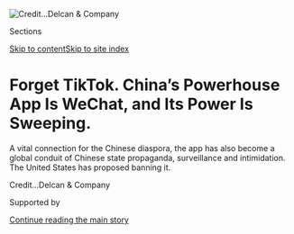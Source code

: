 <div id="app">

<div>

<div>

<div>

</div>

<div data-aria-hidden="false">

<div id="site-content" data-role="main">

<div>

<div class="css-1aor85t" style="opacity:0.000000001;z-index:-1;visibility:hidden">

<div class="css-1hqnpie">

<div class="css-epjblv">

<span class="css-17xtcya">[Technology](/section/technology)</span><span class="css-x15j1o">|</span><span class="css-fwqvlz">Forget
TikTok. China’s Powerhouse App Is WeChat, and Its Power Is
Sweeping.</span>

</div>

<div class="css-k008qs">

<div class="css-1iwv8en">

<span class="css-18z7m18"></span>

<div>

</div>

</div>

<span class="css-1n6z4y">https://nyti.ms/3lSDHLZ</span>

<div class="css-1705lsu">

<div class="css-4xjgmj">

<div class="css-4skfbu" data-role="toolbar" data-aria-label="Social Media Share buttons, Save button, and Comments Panel with current comment count" data-testid="share-tools">

  - 
  - 
  - 
  - 
    
    <div class="css-6n7j50">
    
    </div>

  - 

</div>

</div>

</div>

</div>

</div>

</div>

<div class="css-11qgg8s">

</div>

<div id="fullBleedHeaderContent">

<div class="css-n4ws9g">

![<span class="css-cnj6d5 e1z0qqy90" itemprop="copyrightHolder"><span class="css-1ly73wi e1tej78p0">Credit...</span><span><span>Delcan
&
Company</span></span></span>](https://static01.graylady3jvrrxbe.onion/images/2020/09/06/business/04Wechat-illo/04Wechat-illo-articleLarge.jpg?quality=75&auto=webp&disable=upscale)

</div>

<div class="css-3z92zw">

<div class="css-6cn7ki">

<div class="NYTAppHideMasthead css-1bcu9v6 e1suatyy0">

<div class="section css-1o1qe8k e1suatyy2">

<div class="css-cu5p7t er09x8g0">

<div class="css-6n7j50">

</div>

<span class="css-1dv1kvn">Sections</span>

[Skip to content](#site-content)[Skip to site
index](#site-index)

</div>

<div class="css-10698na e1huz5gh0">

</div>

</div>

</div>

<div class="css-1sojcmr ehdk2mb0">

# Forget TikTok. China’s Powerhouse App Is WeChat, and Its Power Is Sweeping.

</div>

A vital connection for the Chinese diaspora, the app has also become a
global conduit of Chinese state propaganda, surveillance and
intimidation. The United States has proposed banning
it.

</div>

</div>

<div class="css-nwzfg5 e1gnum310">

<span class="css-1f9pvn2 technology"></span><span class="css-cnj6d5 e1z0qqy90" itemprop="copyrightHolder"><span class="css-1ly73wi e1tej78p0">Credit...</span><span><span>Delcan
& Company</span></span></span>

</div>

<div id="sponsor-wrapper" class="css-1hyfx7x">

<div id="sponsor-slug" class="css-19vbshk">

Supported by

</div>

[Continue reading the main
story](#after-sponsor)

<div id="sponsor" class="ad sponsor-wrapper" style="text-align:center;height:100%;display:block">

</div>

<div id="after-sponsor">

</div>

</div>

<div class="css-1wx1auc e1gnum311">

<div class="css-18e8msd">

<div class="css-vp77d3 epjyd6m0">

<div class="css-hus3qt ey68jwv0" data-aria-hidden="true">

[![Paul
Mozur](https://static01.graylady3jvrrxbe.onion/images/2018/10/15/multimedia/author-paul-mozur/author-paul-mozur-thumbLarge.png
"Paul Mozur")](https://www.nytimes3xbfgragh.onion/by/paul-mozur)

</div>

<div class="css-1baulvz">

By [<span class="css-1baulvz last-byline" itemprop="name">Paul
Mozur</span>](https://www.nytimes3xbfgragh.onion/by/paul-mozur)

</div>

</div>

  - Sept. 4,
    2020

  - 
    
    <div class="css-4xjgmj">
    
    <div class="css-d8bdto" data-role="toolbar" data-aria-label="Social Media Share buttons, Save button, and Comments Panel with current comment count" data-testid="share-tools">
    
      - 
      - 
      - 
      - 
        
        <div class="css-6n7j50">
        
        </div>
    
      - 
    
    </div>
    
    </div>

</div>

<div class="css-tk9fsr">

[阅读简体中文版](https://cn.nytimes3xbfgragh.onion/technology/20200907/wechat-china-united-states/ "Read in Simplified Chinese")[閱讀繁體中文版](https://cn.nytimes3xbfgragh.onion/technology/20200907/wechat-china-united-states/zh-hant/ "Read in Traditional Chinese")

</div>

</div>

</div>

<div class="section meteredContent css-1r7ky0e" name="articleBody" itemprop="articleBody">

<div class="css-1fanzo5 StoryBodyCompanionColumn">

<div class="css-53u6y8">

Just after the 2016 presidential election in the United States, Joanne
Li realized the app that connected her to fellow Chinese immigrants had
disconnected her from reality.

Everything she saw on the Chinese app, WeChat, indicated Donald J. Trump
was an admired leader and impressive businessman. She believed it was
the unquestioned consensus on the newly elected American president. “But
then I started talking to some foreigners about him, non-Chinese,” she
said. “I was totally confused.”

She began to read more widely, and Ms. Li, who lived in Toronto at the
time, increasingly found WeChat filled with gossip, conspiracy theories
and outright lies. One article claimed Prime Minister Justin Trudeau of
Canada [planned to legalize hard
drugs](https://thetyee.ca/News/2020/08/26/Conservative-WeChat-Ad-Trudeau/).
Another rumor purported that Canada had begun selling marijuana in
grocery stores. A post from a news account in Shanghai warned Chinese
people to take care lest they accidentally bring the drug back from
Canada and get arrested.

She also questioned what was being said about China. When a top Huawei
executive [was arrested in
Canada](https://www.nytimes3xbfgragh.onion/2018/12/05/business/huawei-cfo-arrest-canada-extradition.html)
in 2018, articles from foreign news media were quickly censored on
WeChat. Her Chinese friends both inside and outside China began [to say
that Canada had no
justice](https://www.nytimes3xbfgragh.onion/2018/12/07/world/asia/huawei-arrest-china.html),
which contradicted her own experience. “All of a sudden I discovered
talking to others about the issue didn’t make sense,” Ms. Li said. “It
felt like if I only watched Chinese media, all of my thoughts would be
different.”

</div>

</div>

<div class="css-1fanzo5 StoryBodyCompanionColumn">

<div class="css-53u6y8">

Ms. Li had little choice but to take the bad with the good. Built to be
everything for everyone, WeChat [is
indispensable](https://www.nytimes3xbfgragh.onion/video/technology/100000004574648/china-internet-wechat.html).

For most Chinese people in China, WeChat is a sort of [all-in-one
app](https://www.nytimes3xbfgragh.onion/2017/07/16/business/china-cash-smartphone-payments.html):
a way to swap stories, talk to old classmates, pay bills, coordinate
with co-workers, post envy-inducing vacation photos, buy stuff and get
news. For the millions of members of China’s diaspora, it is the bridge
that links them to the trappings of home, from family chatter to food
photos.

Woven through it all is the [ever more muscular
surveillance](https://www.nytimes3xbfgragh.onion/2018/07/08/business/china-surveillance-technology.html)
and propaganda of the Chinese Communist Party. As WeChat has become
ubiquitous, it has become a [powerful tool of social
control](https://www.nytimes3xbfgragh.onion/2020/03/16/business/china-coronavirus-internet-police.html),
a way for [Chinese authorities to guide and
police](https://www.nytimes3xbfgragh.onion/2019/12/17/technology/china-surveillance.html)
what people say, whom they talk to and what they read.

It has even extended Beijing’s reach beyond its borders. When secret
police [issue threats
abroad](https://www.nytimes3xbfgragh.onion/2019/08/15/podcasts/the-daily/china-xinjiang-uighur-detention.html),
they often do so on WeChat. When [military
researchers](https://www.nytimes3xbfgragh.onion/2020/07/22/world/asia/us-china-houston-consulate.html)
working undercover in the United States needed to talk to China’s
embassies, they used WeChat, according to court documents. The party
coordinates via WeChat with members studying overseas.

As a cornerstone of China’s surveillance state, WeChat is [now
considered](https://www.nytimes3xbfgragh.onion/2020/08/07/business/trump-china-wechat-tiktok.html)
a national security threat in the United States. The Trump
administration has proposed [banning WeChat
outright](https://www.nytimes3xbfgragh.onion/2020/08/06/technology/trump-wechat-tiktok-china.html),
along with the Chinese short video app TikTok. Overnight, two of China’s
biggest internet innovations became a new front [in the sprawling tech
standoff](https://www.nytimes3xbfgragh.onion/2020/08/17/technology/trump-tiktok-wechat-ban.html)
between China and the United States.

</div>

</div>

<div class="css-1fanzo5 StoryBodyCompanionColumn">

<div class="css-53u6y8">

While the two apps are lumped in the same category by the Trump
administration, they represent [two distinct
approaches](https://www.nytimes3xbfgragh.onion/2016/08/10/technology/china-homegrown-internet-companies-rest-of-the-world.html)
to the Great Firewall that blocks Chinese access to foreign websites.

The hipper, better-known TikTok was designed for the wild world outside
of China’s cloistering censorship; it exists only beyond China’s
borders. By hiving off an independent app to win over global users,
TikTok’s owner, ByteDance, created [the best bet any Chinese start-up
has
had](https://www.nytimes3xbfgragh.onion/2020/08/03/technology/tiktok-bytedance-us-china.html)
to compete with the internet giants in the West. The separation of
TikTok from its cousin apps in China, along with deep popularity, has
fed corporate campaigns in the United States to save it, even as Beijing
potentially upended any deals by [labeling its core
technology](https://www.nytimes3xbfgragh.onion/2020/08/29/technology/china-tiktok-export-controls.html)
a national security priority.

Though WeChat has different rules for users inside and outside of China,
it remains a single, unified social network spanning China’s Great
Firewall. In that sense, it has helped bring [Chinese censorship to the
world](https://www.nytimes3xbfgragh.onion/2018/03/02/technology/china-technology-censorship-borders-expansion.html).
A ban would cut dead millions of conversations between family and
friends, a reason one group has filed a lawsuit to block the Trump
administration’s efforts. It would also be an easy victory for American
policymakers seeking to push back against China’s techno-authoritarian
overreach.

</div>

</div>

<div class="css-79elbk" data-testid="photoviewer-wrapper">

<div class="css-z3e15g" data-testid="photoviewer-wrapper-hidden">

</div>

<div class="css-1a48zt4 ehw59r15" data-testid="photoviewer-children">

![<span class="css-16f3y1r e13ogyst0" data-aria-hidden="true">Joanne Li.
After she shared a news article on WeChat, four police officers showed
up at her family’s apartment, carrying guns and riot
shields.</span><span class="css-cnj6d5 e1z0qqy90" itemprop="copyrightHolder"><span class="css-1ly73wi e1tej78p0">Credit...</span><span>The
New York
Times</span></span>](https://static01.graylady3jvrrxbe.onion/images/2020/09/06/business/00Wechat-li/merlin_176110002_3e5ad239-3533-4295-bedf-4623663982d8-articleLarge.jpg?quality=75&auto=webp&disable=upscale)

</div>

</div>

<div class="css-1fanzo5 StoryBodyCompanionColumn">

<div class="css-53u6y8">

Ms. Li felt the whipcrack of China’s internet controls firsthand when
she returned to China in 2018 to take a real estate job. After her
experience overseas, she sought to balance her news diet with groups
that shared articles on world events. As the coronavirus spread in early
2020 and China’s relations with countries around the world strained, she
posted an article on WeChat from the U.S. government-run Radio Free Asia
about the deterioration of Chinese-Canadian diplomacy, a piece that
would have been censored.

The next day, four police officers showed up at her family’s apartment.
They carried guns and riot shields.

“My mother was terrified,” she said. “She turned white when she saw
them.”

The police officers took Ms. Li, along with her phone and computer, to
the local police station. She said they manacled her legs to a
restraining device known as a tiger chair for questioning. They asked
repeatedly about the article and her WeChat contacts overseas before
locking her in a barred cell for the night.

</div>

</div>

<div class="css-1fanzo5 StoryBodyCompanionColumn">

<div class="css-53u6y8">

Twice she was released, only to be dragged back to the station for fresh
interrogation sessions. Ms. Li said an officer even insisted China had
freedom of speech protections as he questioned her over what she had
said online. “I didn’t say anything,” she said. “I just thought, what is
your freedom of speech? Is it the freedom to drag me down to the police
station and keep me night after sleepless night interrogating me?”

Finally, the police forced her to write out a confession and vow of
support for China, then let her go.

## ‘The walls are getting higher’

WeChat started out as a simple copycat. Its parent, the Chinese internet
giant Tencent, had built an enormous user base on a chat app designed
for personal computers. But a new generation of mobile chat apps
threatened to upset its hold over the way young Chinese talked to one
another.

The visionary Tencent engineer Allen Zhang fired off a message to the
company founder, Pony Ma, concerned that they weren’t keeping up. The
missive led to a new mandate, and Mr. Zhang fashioned a digital Swiss
Army knife that became a necessity for daily life in China. WeChat
piggybacked on the popularity of the other online platforms run by
Tencent, combining payments, e-commerce and social media into a single
service.

It became a hit, eventually eclipsing the apps that inspired WeChat. And
Tencent, which made billions in profits from the online games piped into
its disparate platforms, now had a way to make money off nearly every
aspect of a person’s digital identity — by serving ads, selling stuff,
processing payments and facilitating services like food
delivery.

</div>

</div>

<div class="css-79elbk" data-testid="photoviewer-wrapper">

<div class="css-z3e15g" data-testid="photoviewer-wrapper-hidden">

</div>

<div class="css-1a48zt4 ehw59r15" data-testid="photoviewer-children">

<div class="css-1xdhyk6 erfvjey0">

<span class="css-1ly73wi e1tej78p0">Image</span>

<div class="css-zjzyr8">

<div data-testid="lazyimage-container" style="height:257.77777777777777px">

</div>

</div>

</div>

<span class="css-16f3y1r e13ogyst0" data-aria-hidden="true">The Beijing
offices of Tencent, the parent company of
WeChat.</span><span class="css-cnj6d5 e1z0qqy90" itemprop="copyrightHolder"><span class="css-1ly73wi e1tej78p0">Credit...</span><span>Wu
Hong/EPA</span></span>

</div>

</div>

<div class="css-1fanzo5 StoryBodyCompanionColumn">

<div class="css-53u6y8">

The tech world inside and outside of China marveled. Tencent rival
Alibaba scrambled to come up with its own product to compete. Silicon
Valley [studied the
ways](https://www.nytimes3xbfgragh.onion/2016/08/03/technology/china-mobile-tech-innovation-silicon-valley.html)
it mixed services and [followed its
cues](https://www.nytimes3xbfgragh.onion/2019/03/07/technology/facebook-zuckerberg-wechat.html).

</div>

</div>

<div class="css-1fanzo5 StoryBodyCompanionColumn">

<div class="css-53u6y8">

Built for China’s closed world of internet services, WeChat’s only
failure came outside the Great Firewall. Tencent made a big marketing
push overseas, even hiring the soccer player Lionel Messi as a spokesman
in some markets. For non-China users, it created a separate set of
rules. International accounts would not face direct censorship and data
would be stored on servers overseas.

But WeChat didn’t have the same appeal without the many services
available only in China. It looked more prosaic outside the country,
like any other chat app. The main overseas users, in the end, would be
the Chinese diaspora.

Tencent did not respond to a request for comment.

Over time, the distinctions between the Chinese and international app
have mattered less. Chinese people who create accounts within China, but
then leave, carry with them a censored and monitored account. If
international users chat with users inside China, their posts can be
censored.

For news and gossip, most comes from WeChat users inside China and
spreads out to the world. Whereas most social networks have myriad
filter bubbles that reinforce different biases, WeChat is dominated by
one super-filter bubble, and it hews closely to the official propaganda
narratives.

“The filter bubbles on WeChat have nothing to do with algorithms — they
come from China’s closed internet ecosystem and censorship. That makes
them worse than other social media,” said Fang Kecheng, a professor in
the School of Journalism and Communications at the Chinese University of
Hong Kong.

Mr. Fang first noticed the limitations of WeChat in 2018 as a graduate
student at the University of Pennsylvania, teaching an online course in
media literacy to younger Chinese.

Soft-spoken and steeped in the media echo chambers of the United States
and China, Mr. Fang expected to reach mostly curious Chinese inside
China. An unexpected group dialed into the classes: Chinese immigrants
and expatriates living in the United States, Canada and elsewhere.

</div>

</div>

<div class="css-1fanzo5 StoryBodyCompanionColumn">

<div class="css-53u6y8">

“It seemed obvious. Because they were all outside China, it should be
easy for them to gain an understanding of foreign media. In their
day-to-day life they would see it and read it,” Mr. Fang said. “I
realized it wasn’t the case. They were outside of China, but their media
environment was still entirely inside China, their channel for
information was all from public accounts on WeChat.”

Mr. Fang’s six-week online courses were inspired by a WeChat account he
ran called News Lab that sought to teach readers about journalism. With
his courses, he assigned articles from media like Reuters along with
work sheets that taught students to analyze the pieces — pushing them to
draw distinctions between pundit commentary and primary sourcing.

During one course in 2019, he focused on the fire at Notre-Dame
cathedral in Paris, which inspired many conspiracy theories on WeChat.
One professor at the prestigious Tsinghua University reposted an article
alleging that Muslims were behind the fire, which was untrue.

The classes were a big draw. In 2018, Mr. Fang attracted 500 students.
The next year he got 1,300. In 2020, a year of coronavirus rumors and
censorship, Tencent took down his News Lab account. He decided it was
not safe to teach the class on another platform given the more “hostile”
climate toward foreign media.

Still, he said that blocking WeChat would be unlikely to help much, as
users could easily switch to other Chinese apps filled with propaganda
and rumors. A better idea would be to create rules that force social
media companies like Tencent to be more transparent, he said.

Creating such internet blocks, he said, rarely improved the quality of
information.

“Information is like water. Water quality can be improved, but without
any flow, water easily grows fetid,” he said.

In a class in 2019, he warned broadly about barriers to information
flow.

“Now, the walls are getting higher and higher. The ability to see the
outside has become ever harder,” he said. “Not just in China, but in
much of the world.”

</div>

</div>

<div class="css-1fanzo5 StoryBodyCompanionColumn">

<div class="css-53u6y8">

## ‘What it’s like to lose contact’

When Ferkat Jawdat’s mother disappeared into China’s sprawling system of
[re-education
camps](https://www.nytimes3xbfgragh.onion/2018/09/08/world/asia/china-uighur-muslim-detention-camp.html)
to indoctrinate Uighurs, his WeChat became a kind of memorial.

The app might have been used as evidence against her. But he, like many
Uighurs, found himself opening WeChat again and again. It contained
years of photos and conversations with his mother. It also held a remote
hope he clung to, that one day she would again reach out.

When against all odds she did, the[secret police
followed](https://www.nytimes3xbfgragh.onion/interactive/2019/04/04/world/asia/xinjiang-china-surveillance-prison.html).

If propaganda and censorship have found their way to WeChat users
overseas, so too has China’s government.

For ethnic minority Uighurs, [who have been
targeted](https://www.nytimes3xbfgragh.onion/interactive/2019/11/16/world/asia/china-xinjiang-documents.html)
by [draconian digital
controls](https://www.nytimes3xbfgragh.onion/2019/05/22/world/asia/china-surveillance-xinjiang.html)
at home in China, the chat app has become a conduit for threats from
Chinese security forces. In court documents, the Federal Bureau of
Investigation said China’s embassies communicated on WeChat with
military researchers who had entered the United States to steal
scientific research. The Chinese Communist Party has used it to [keep up
ties](http://news.upc.edu.cn/info/1436/56987.htm) and organize overseas
members, including [foreign-exchange
students](http://zhibu.univs.cn/front/article/show/1/dfc97ce2d56d11e79b5e5254004dfc45).

Not all uses are nefarious. During the pandemic, local governments [used
the app](http://chuxin.people.cn/n1/2020/0401/c428144-31657155.html) to
update residents [traveling and
living](http://www.zgqt.zj.cn/6904967.html) abroad about the virus.
China’s embassies use it to issue travel warnings.

While the Chinese government could use any chat app, WeChat has
advantages. Police know well its surveillance capabilities. Within China
most accounts are linked to the real identity of users.

Mr. Jawdat’s mother, sick and worn, was released from the camps in the
summer of 2019. Chinese police gave her a phone and signed her into
WeChat. At the sound of his mother’s voice Mr. Jawdat fought back a
flood of emotions. He hadn’t been sure if she was even alive. Despite
the relief, he noticed something was off. She offered stilted words of
praise for the Chinese Communist Party.

</div>

</div>

<div class="css-1fanzo5 StoryBodyCompanionColumn">

<div class="css-53u6y8">

Then the police reached out to him. They approached him with an
anonymous friend request over WeChat. When he accepted, a man introduced
himself as a high-ranking officer in China’s security forces in the
Xinjiang region, the epicenter of re-education camps. The man had a
proposal. If Mr. Jawdat, an American citizen and Uighur activist, would
quiet his attempts to raise awareness about the camps, then his mother
might be given a passport and allowed to join her family in the United
States.

“It was a kind of threat,” he said. “I stayed quiet for two or three
weeks, just to see what he did.”

It all came to nothing. After turning down a media interview and
skipping a speaking event, Mr. Jawdat grew impatient and confronted the
man. “He started threatening me, saying, ‘You’re only one person going
against the superpower. Compared to China, you are nothing.’”

The experience gave Mr. Jawdat little tolerance for the app that made
the threats possible, even if it had been his only line to his mother.
He said he knew two other Uighur Americans who had similar experiences.
Accounts from others point to similar occurrences around the world.

“I don’t know if it’s karma or justice served, for the Chinese people to
also feel the pain of what it’s like to lose contact with your family
members,” Mr. Jawdat said of the proposed ban by the Trump
administration. “There are many Chinese officials who have their kids in
the U.S. WeChat must be one of the tools they use to keep in contact. If
they feel this pain, maybe they can relate better to the
Uighurs.”

</div>

</div>

<div class="css-79elbk" data-testid="photoviewer-wrapper">

<div class="css-z3e15g" data-testid="photoviewer-wrapper-hidden">

</div>

<div class="css-1a48zt4 ehw59r15" data-testid="photoviewer-children">

<div class="css-1xdhyk6 erfvjey0">

<span class="css-1ly73wi e1tej78p0">Image</span>

<div class="css-zjzyr8">

<div data-testid="lazyimage-container" style="height:257.77777777777777px">

</div>

</div>

</div>

<span class="css-16f3y1r e13ogyst0" data-aria-hidden="true">A WeChat ban
would cut dead millions of conversations. It would also be an easy
victory for American policymakers seeking to push back against China’s
techno-authoritarian
overreach.</span><span class="css-cnj6d5 e1z0qqy90" itemprop="copyrightHolder"><span class="css-1ly73wi e1tej78p0">Credit...</span><span>Jacquelyn
Martin/Associated Press</span></span>

</div>

</div>

<div class="css-1fanzo5 StoryBodyCompanionColumn">

<div class="css-53u6y8">

## ‘Then you are alone’

Ms. Li was late to the WeChat party. Away in Toronto when it exploded in
popularity, she joined only in 2013, after her sister’s repeated urging.

</div>

</div>

<div class="css-1fanzo5 StoryBodyCompanionColumn">

<div class="css-53u6y8">

It opened up a new world for her. Not in China, but in Canada.

She found people nearby similar to her. Many of her Chinese friends were
on it. They found restaurants nearly as good as those at home and
explored the city together. One public account set up by a Chinese
immigrant organized activities. It kindled more than a few romances. “It
was incredibly fun to be on WeChat,” she recalled.

Now the app reminds her of jail. During questioning, police told her
that a surveillance system, which they called Skynet, flagged the link
she shared. Sharing a name with the A.I. from the Terminator movies,
Skynet is a [real-life techno-policing
system](https://www.nytimes3xbfgragh.onion/2019/04/14/technology/china-surveillance-artificial-intelligence-racial-profiling.html),
one of several Beijing has spent billions to create.

The surveillance push has supported a fast-growing force of internet
police. The group prowls services like WeChat for posts deemed
politically sensitive, anything from a link to a joke mocking leader Xi
Jinping. To handle WeChat’s hundreds of millions of users and their
conversations, software analyzes keywords, links and images to generate
leads.

Although Ms. Li registered her account in Canada, she fell under Chinese
rules when she was back in China. Even outside of China, traffic on
WeChat appears to be feeding these automated systems of control. A
[report](https://citizenlab.ca/2020/05/wechat-surveillance-explained/)
from Citizen Lab, a University of Toronto-based research group, showed
that Tencent surveilled images and files sent by WeChat users outside of
China to help train its censorship algorithms within China. In effect,
even when overseas users of WeChat are not being censored, the app
learns from them how to better censor.

Wary of falling into automated traps, Ms. Li now writes with typos.
Instead of referring directly to police, she uses a pun she invented,
calling them golden forks. She no longer shares links from news sites
outside of WeChat and holds back her inclination to talk politics.

Still, to be free she would have to delete WeChat, and she can’t do
that. As the coronavirus crisis struck China, [her family used
it](https://www.nytimes3xbfgragh.onion/2020/02/15/business/china-coronavirus-lockdown.html)
to coordinate food orders during lockdowns. She also needs a local
government [health
code](https://www.nytimes3xbfgragh.onion/2020/03/01/business/china-coronavirus-surveillance.html)
featured on the app to use public transport or enter stores.

“I want to switch to other chat apps, but there’s no way,” she said.

“If there were a real alternative I would change, but WeChat is terrible
because there is no alternative. It’s too closely tied to life. For
shopping, paying, for work, you have to use it,” she said. “If you jump
to another app, then you are alone.”

Lin Qiqing contributed research.

</div>

</div>

<div>

</div>

</div>

<div>

</div>

<div>

</div>

<div>

</div>

<div>

<div id="bottom-wrapper" class="css-1ede5it">

<div id="bottom-slug" class="css-l9onyx">

Advertisement

</div>

[Continue reading the main
story](#after-bottom)

<div id="bottom" class="ad bottom-wrapper" style="text-align:center;height:100%;display:block;min-height:90px">

</div>

<div id="after-bottom">

</div>

</div>

</div>

</div>

</div>

## Site Index

<div>

</div>

## Site Information Navigation

  - [© <span>2020</span> <span>The New York Times
    Company</span>](https://help.nytimes3xbfgragh.onion/hc/en-us/articles/115014792127-Copyright-notice)

<!-- end list -->

  - [NYTCo](https://www.nytco.com/)
  - [Contact
    Us](https://help.nytimes3xbfgragh.onion/hc/en-us/articles/115015385887-Contact-Us)
  - [Work with us](https://www.nytco.com/careers/)
  - [Advertise](https://nytmediakit.com/)
  - [T Brand Studio](http://www.tbrandstudio.com/)
  - [Your Ad
    Choices](https://www.nytimes3xbfgragh.onion/privacy/cookie-policy#how-do-i-manage-trackers)
  - [Privacy](https://www.nytimes3xbfgragh.onion/privacy)
  - [Terms of
    Service](https://help.nytimes3xbfgragh.onion/hc/en-us/articles/115014893428-Terms-of-service)
  - [Terms of
    Sale](https://help.nytimes3xbfgragh.onion/hc/en-us/articles/115014893968-Terms-of-sale)
  - [Site
    Map](https://spiderbites.nytimes3xbfgragh.onion)
  - [Help](https://help.nytimes3xbfgragh.onion/hc/en-us)
  - [Subscriptions](https://www.nytimes3xbfgragh.onion/subscription?campaignId=37WXW)

</div>

</div>

</div>

</div>
